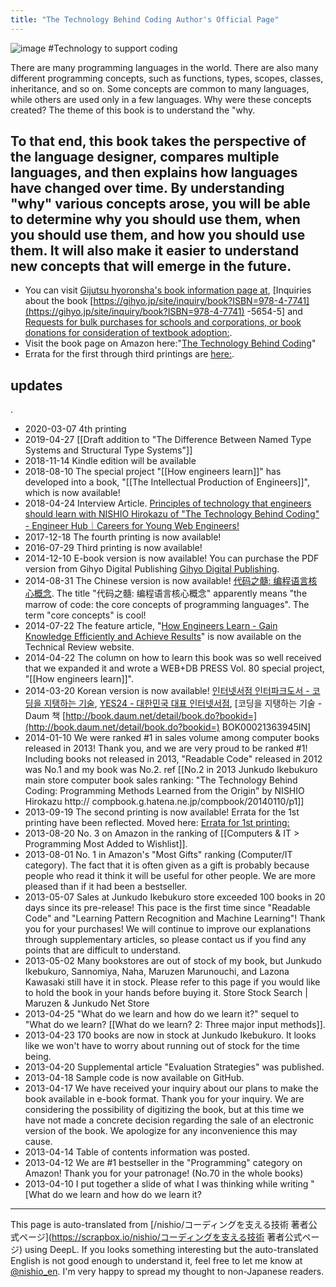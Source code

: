 ```yaml
---
title: "The Technology Behind Coding Author's Official Page"
---
```


![image](https://gyazo.com/99914d7ba17b14097a08f29ff6c290c8/thumb/1000) #Technology to support coding

There are many programming languages in the world. There are also many different programming concepts, such as functions, types, scopes, classes, inheritance, and so on. Some concepts are common to many languages, while others are used only in a few languages. Why were these concepts created? The theme of this book is to understand the "why.

To that end, this book takes the perspective of the language designer, compares multiple languages, and then explains how languages have changed over time. By understanding "why" various concepts arose, you will be able to determine why you should use them, when you should use them, and how you should use them. It will also make it easier to understand new concepts that will emerge in the future.
---
- You can visit [Gijutsu hyoronsha's book information page at](http://wdpress.gihyo.jp/plus/978-4-7741-5654-5), [Inquiries about the book [https://gihyo.jp/site/inquiry/book?ISBN=978-4-7741](https://gihyo.jp/site/inquiry/book?ISBN=978-4-7741) -5654-5] and [Requests for bulk purchases for schools and corporations, or book donations for consideration of textbook adoption:](http://gihyo.jp/site/inquiry/sample).
- Visit the book page on Amazon here:"[The Technology Behind Coding](https://amzn.to/2xxny70)"
- Errata for the first through third printings are [here:](http://nhiro.org/langbook/#errata).

## updates
.
- 2020-03-07 4th printing
- 2019-04-27  [[Draft addition to "The Difference Between Named Type Systems and Structural Type Systems"]]
- 2018-11-14 Kindle edition will be available
- 2018-08-10 The special project "[[How engineers learn]]" has developed into a book, "[[The Intellectual Production of Engineers]]", which is now available!
- 2018-04-24 Interview Article. [Principles of technology that engineers should learn with NISHIO Hirokazu of "The Technology Behind Coding" - Engineer Hub｜Careers for Young Web Engineers!](https://employment.en-japan.com/engineerhub/entry/2018/04/24/110000)
- 2017-12-18 The fourth printing is now available!
- 2016-07-29 Third printing is now available!
- 2014-12-10 E-book version is now available! You can purchase the PDF version from Gihyo Digital Publishing [Gihyo Digital Publishing](https://gihyo.jp/dp/ebook/2014/978-4-7741-7029-9).
- 2014-08-31 The Chinese version is now available! [代码之髓: 编程语言核心概念](https://www.amazon.cn/dp/B00M6KMQJU). The title "代码之髓: 编程语言核心概念" apparently means "the marrow of code: the core concepts of programming languages". The term "core concepts" is cool!
- 2014-07-22 The feature article, "[How Engineers Learn - Gain Knowledge Efficiently and Achieve Results](http://gihyo.jp/lifestyle/feature/01/engineer-studying)" is now available on the Technical Review website.
- 2014-04-22 The column on how to learn this book was so well received that we expanded it and wrote a WEB+DB PRESS Vol. 80 special project, "[[How engineers learn]]".
- 2014-03-20 Korean version is now available! [인터넷서점 인터파크도서 - 코딩을 지탱하는 기술](http://book.interpark.com/product/BookDisplay.do?_method=detail&sc.prdNo=213202081), [YES24 - 대한민국 대표 인터넷서점](http://www.yes24.com/24/goods/11101558), [코딩을 지탱하는 기술 - Daum 책 [http://book.daum.net/detail/book.do?bookid=](http://book.daum.net/detail/book.do?bookid=) BOK00021363945IN]
- 2014-01-10 We were ranked #1 in sales volume among computer books released in 2013! Thank you, and we are very proud to be ranked #1! Including books not released in 2013, "Readable Code" released in 2012 was No.1 and my book was No.2. ref [[No.2 in 2013 Junkudo Ikebukuro main store computer book sales ranking: "The Technology Behind Coding: Programming Methods Learned from the Origin" by NISHIO Hirokazu http:// compbook.g.hatena.ne.jp/compbook/20140110/p1]]
- 2013-09-19 The second printing is now available! Errata for the 1st printing have been reflected. Moved here: [Errata for 1st printing:](http://nhiro.org/langbook/errata1.html)
- 2013-08-20 No. 3 on Amazon in the ranking of [[Computers & IT > Programming Most Added to Wishlist]].
- 2013-08-01 No. 1 in Amazon's "Most Gifts" ranking (Computer/IT category). The fact that it is often given as a gift is probably because people who read it think it will be useful for other people. We are more pleased than if it had been a bestseller.
- 2013-05-07 Sales at Junkudo Ikebukuro store exceeded 100 books in 20 days since its pre-release! This pace is the first time since "Readable Code" and "Learning Pattern Recognition and Machine Learning"! Thank you for your purchases! We will continue to improve our explanations through supplementary articles, so please contact us if you find any points that are difficult to understand.
- 2013-05-02 Many bookstores are out of stock of my book, but Junkudo Ikebukuro, Sannomiya, Naha, Maruzen Marunouchi, and Lazona Kawasaki still have it in stock. Please refer to this page if you would like to hold the book in your hands before buying it. Store Stock Search | Maruzen & Junkudo Net Store
- 2013-04-25 "What do we learn and how do we learn it?" sequel to "What do we learn? [[What do we learn? 2: Three major input methods]].
- 2013-04-23 170 books are now in stock at Junkudo Ikebukuro. It looks like we won't have to worry about running out of stock for the time being.
- 2013-04-20 Supplemental article "Evaluation Strategies" was published.
- 2013-04-18 Sample code is now available on GitHub.
- 2013-04-17 We have received your inquiry about our plans to make the book available in e-book format. Thank you for your inquiry. We are considering the possibility of digitizing the book, but at this time we have not made a concrete decision regarding the sale of an electronic version of the book. We apologize for any inconvenience this may cause.
- 2013-04-14 Table of contents information was posted.
- 2013-04-12 We are #1 bestseller in the "Programming" category on Amazon! Thank you for your patronage! (No.70 in the whole books)
- 2013-04-10 I put together a slide of what I was thinking while writing "[What do we learn and how do we learn it?


---
This page is auto-translated from [/nishio/コーディングを支える技術 著者公式ページ](https://scrapbox.io/nishio/コーディングを支える技術 著者公式ページ) using DeepL. If you looks something interesting but the auto-translated English is not good enough to understand it, feel free to let me know at [@nishio_en](https://twitter.com/nishio_en). I'm very happy to spread my thought to non-Japanese readers.